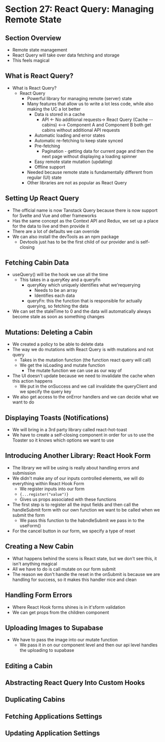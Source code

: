 # Section 27: React Query: Managing Remote State

## Section Overview
- Remote state management 
- React Query will take over data fetching and storage 
- This feels magical 

## What is React Query?
- What is React Query?
  - React Query 
    - Powerful library for managing remote (server) state 
    - Many features that allow us to write a lot less code, while also making the UC a lot better
      - Data is stored in a cache 
        - API <- No additional requests-> React Query (Cache -- cabins) <--> Component A and Component B both get cabins without additional API requests 
      - Automatic loading and error states 
      - Automatic re-fetching to keep state synced 
      - Pre-fetching 
        - Pagination - getting data for current page and then the next page without displaying a loading spinner 
      - Easy remote state mutation (updating)
      - Offline support 
    - Needed because remote state is fundamentally different from regular (UI) state 
    - Other libraries are not as popular as React Query 

## Setting Up React Query
- The official name is now Tanstack Query because there is now support for Svelte and Vue and other frameworks 
- Has the same concept as the Context API and Redux, we set up a place for the data to live and then provide it 
- There are a lot of defaults we can override 
- We can also install the devTools as an npm package 
  - Devtools just has to be the first child of our provider and is self-closing

## Fetching Cabin Data
- useQuery() will be the hook we use all the time 
  - This takes in a queryKey and a queryFn
    - queryKey which uniquely identifies what we'requerying
      - Needs to be an array 
      - Identifies each data 
    - queryFn: this the function that is responsible for actually querying, so fetching the data 
- We can set the staleTime to 0 and the data will automatically always become stale as soon as something changes 

## Mutations: Deleting a Cabin
- We created a policy to be able to delete data 
- The way we do mutations with React Query is with mutations and not query 
  - Takes in the mutation function (the function react query will call)
  - We get the isLoading and mutate function 
    - The mutate function we can use as our way of 
- The UI doesn't update because we need to invalidate the cache when this action happens 
  - We put in the onSuccess and we call invalidate the queryClient and we specify the query key 
- We also get access to the onError handlers and we can decide what we want to do 

## Displaying Toasts (Notifications)
- We will bring in a 3rd party library called react-hot-toast
- We have to create a self-closing component in order for us to use the Toaster so it knows which options we want to use

## Introducing Another Library: React Hook Form
- The library we will be using is really about handling errors and submission
- We didn't make any of our inputs controlled elements, we will do everything within React Hook Form 
  - We register inputs into our form 
  - `{...register("value")}`
  - Gives us props associated with these functions 
- The first step is to register all the input fields and then call the handleSubmit form with our own function we want to be called when we submit the form 
  - We pass this function to the habndleSubmit we pass in to the useForm() 
- For the cancel button in our form, we specify a type of reset 

## Creating a New Cabin
- What happens behind the scens is React state, but we don't see this, it isn't anything magical 
- All we have to do is call mutate on our form submit
- The reason we don't handle the reset in the onSubmit is because we are handling for success, so it makes this handler nice and clean 

## Handling Form Errors
- Where React Hook forms shines is in it'sform validation 
- We can get props from the children component 

## Uploading Images to Supabase
- We have to pass the image into our mutate function 
  - We pass it in on our component level and then our api level handles the uploading to supabase 

## Editing a Cabin

## Abstracting React Query Into Custom Hooks

## Duplicating Cabins

## Fetching Applications Settings

## Updating Application Settings
